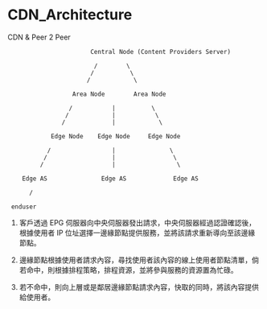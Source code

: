 # CDN_Architecture
CDN &amp; Peer 2 Peer



                           Central Node (Content Providers Server)
                           
                            /        \
                           /          \
                          /            \
                           
                      Area Node        Area Node
                      
                     /           |          \
                    /            |           \
                   /             |            \
                   
                Edge Node    Edge Node     Edge Node
 
               /                 |               \
              /                  |                \
             /                   |                 \
             
        Edge AS               Edge AS             Edge AS
        
          /
          
     enduser
     
     
  1. 客戶透過 EPG 伺服器向中央伺服器發出請求，中央伺服器經過認證確認後，根據使用者 IP 位址選擇一邊緣節點提供服務，並將該請求重新導向至該邊緣節點。
  
  2. 邊緣節點根據使用者請求內容，尋找使用者該內容的線上使用者節點清單，倘若命中，則根據排程策略，排程資源，並將參與服務的資源置為忙碌。
  
  3. 若不命中，則向上層或是鄰居邊緣節點請求內容，快取的同時，將該內容提供給使用者。
  
            

